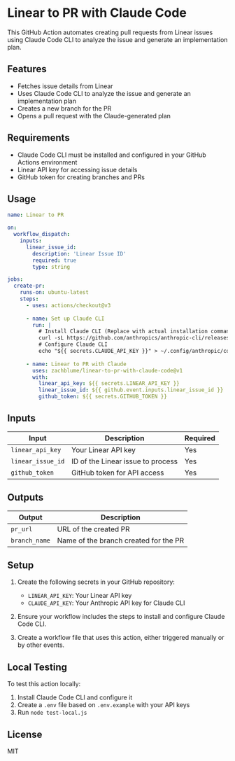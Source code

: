 # Linear to PR with Claude Code

This GitHub Action automates creating pull requests from Linear issues using Claude Code CLI to analyze the issue and generate an implementation plan.

## Features

- Fetches issue details from Linear
- Uses Claude Code CLI to analyze the issue and generate an implementation plan
- Creates a new branch for the PR
- Opens a pull request with the Claude-generated plan

## Requirements

- Claude Code CLI must be installed and configured in your GitHub Actions environment
- Linear API key for accessing issue details
- GitHub token for creating branches and PRs

## Usage

```yaml
name: Linear to PR

on:
  workflow_dispatch:
    inputs:
      linear_issue_id:
        description: 'Linear Issue ID'
        required: true
        type: string

jobs:
  create-pr:
    runs-on: ubuntu-latest
    steps:
      - uses: actions/checkout@v3
      
      - name: Set up Claude CLI
        run: |
          # Install Claude CLI (Replace with actual installation command)
          curl -sL https://github.com/anthropics/anthropic-cli/releases/latest/download/install.sh | bash
          # Configure Claude CLI
          echo "${{ secrets.CLAUDE_API_KEY }}" > ~/.config/anthropic/config.json
      
      - name: Linear to PR with Claude
        uses: zachblume/linear-to-pr-with-claude-code@v1
        with:
          linear_api_key: ${{ secrets.LINEAR_API_KEY }}
          linear_issue_id: ${{ github.event.inputs.linear_issue_id }}
          github_token: ${{ secrets.GITHUB_TOKEN }}
```

## Inputs

| Input | Description | Required |
|-------|-------------|----------|
| `linear_api_key` | Your Linear API key | Yes |
| `linear_issue_id` | ID of the Linear issue to process | Yes |
| `github_token` | GitHub token for API access | Yes |

## Outputs

| Output | Description |
|--------|-------------|
| `pr_url` | URL of the created PR |
| `branch_name` | Name of the branch created for the PR |

## Setup

1. Create the following secrets in your GitHub repository:
   - `LINEAR_API_KEY`: Your Linear API key
   - `CLAUDE_API_KEY`: Your Anthropic API key for Claude CLI

2. Ensure your workflow includes the steps to install and configure Claude Code CLI.

3. Create a workflow file that uses this action, either triggered manually or by other events.

## Local Testing

To test this action locally:

1. Install Claude Code CLI and configure it
2. Create a `.env` file based on `.env.example` with your API keys
3. Run `node test-local.js`

## License

MIT